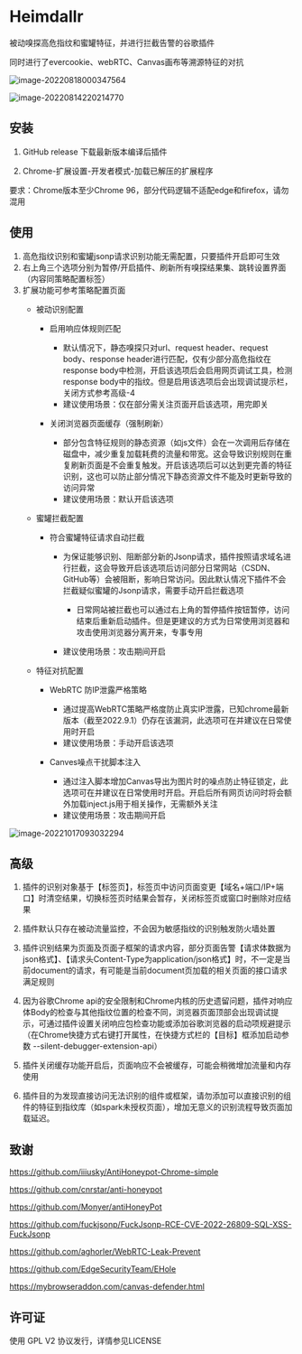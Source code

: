 # Heimdallr

被动嗅探高危指纹和蜜罐特征，并进行拦截告警的谷歌插件

同时进行了evercookie、webRTC、Canvas画布等溯源特征的对抗

![image-20220818000347564](README.assets/image-20220818000347564.png)

![image-20220814220214770](README.assets/image-20220814220214770.png)


## 安装

1. GitHub release 下载最新版本编译后插件

2. Chrome-扩展设置-开发者模式-加载已解压的扩展程序

要求：Chrome版本至少Chrome 96，部分代码逻辑不适配edge和firefox，请勿混用

## 使用

1. 高危指纹识别和蜜罐jsonp请求识别功能无需配置，只要插件开启即可生效
2. 右上角三个选项分别为暂停/开启插件、刷新所有嗅探结果集、跳转设置界面（内容同策略配置标签）
3. 扩展功能可参考策略配置页面
    - 被动识别配置
        - 启用响应体规则匹配
            - 默认情况下，静态嗅探只对url、request header、request body、response header进行匹配，仅有少部分高危指纹在response body中检测，开启该选项后会启用网页调试工具，检测response body中的指纹。但是启用该选项后会出现调试提示栏，关闭方式参考高级-4
            - 建议使用场景：仅在部分需关注页面开启该选项，用完即关

        - 关闭浏览器页面缓存（强制刷新）
            - 部分包含特征规则的静态资源（如js文件）会在一次调用后存储在磁盘中，减少重复加载耗费的流量和带宽。这会导致识别规则在重复刷新页面是不会重复触发。开启该选项后可以达到更完善的特征识别，这也可以防止部分情况下静态资源文件不能及时更新导致的访问异常
            - 建议使用场景：默认开启该选项

    - 蜜罐拦截配置
        - 符合蜜罐特征请求自动拦截
            - 为保证能够识别、阻断部分新的Jsonp请求，插件按照请求域名进行拦截，这会导致开启该选项后访问部分日常网站（CSDN、GitHub等）会被阻断，影响日常访问。因此默认情况下插件不会拦截疑似蜜罐的Jsonp请求，需要手动开启拦截选项
                - 日常网站被拦截也可以通过右上角的暂停插件按钮暂停，访问结束后重新启动插件。但是更建议的方式为日常使用浏览器和攻击使用浏览器分离开来，专事专用

            - 建议使用场景：攻击期间开启

    - 特征对抗配置
        - WebRTC 防IP泄露严格策略
            - 通过提高WebRTC策略严格度防止真实IP泄露，已知chrome最新版本（截至2022.9.1）仍存在该漏洞，此选项可在并建议在日常使用时开启
            - 建议使用场景：手动开启该选项

        - Canves噪点干扰脚本注入
            - 通过注入脚本增加Canvas导出为图片时的噪点防止特征锁定，此选项可在并建议在日常使用时开启。开启后所有网页访问时将会额外加载inject.js用于相关操作，无需额外关注
            - 建议使用场景：攻击期间开启


![image-20221017093032294](README.assets/image-20221017093032294.png)

## 高级

1. 插件的识别对象基于【标签页】，标签页中访问页面变更【域名+端口/IP+端口】时清空结果，切换标签页时结果会暂存，关闭标签页或窗口时删除对应结果

2. 插件默认只存在被动流量监控，不会因为敏感指纹的识别触发防火墙处置

3. 插件识别结果为页面及页面子框架的请求内容，部分页面告警【请求体数据为json格式】、【请求头Content-Type为application/json格式】时，不一定是当前document的请求，有可能是当前document页加载的相关页面的接口请求满足规则

4. 因为谷歌Chrome api的安全限制和Chrome内核的历史遗留问题，插件对响应体Body的检查与其他指纹位置的检查不同，浏览器页面顶部会出现调试提示，可通过插件设置关闭响应包检查功能或添加谷歌浏览器的启动项规避提示（在Chrome快捷方式右键打开属性，在快捷方式栏的【目标】框添加启动参数 --silent-debugger-extension-api）

5. 插件关闭缓存功能开启后，页面响应不会被缓存，可能会稍微增加流量和内存使用

6. 插件目的为发现直接访问无法识别的组件或框架，请勿添加可以直接识别的组件的特征到指纹库（如spark未授权页面），增加无意义的识别流程导致页面加载延迟。

## 致谢

https://github.com/iiiusky/AntiHoneypot-Chrome-simple

https://github.com/cnrstar/anti-honeypot

https://github.com/Monyer/antiHoneyPot

https://github.com/fuckjsonp/FuckJsonp-RCE-CVE-2022-26809-SQL-XSS-FuckJsonp

https://github.com/aghorler/WebRTC-Leak-Prevent

https://github.com/EdgeSecurityTeam/EHole

https://mybrowseraddon.com/canvas-defender.html

## 许可证

使用 GPL V2 协议发行，详情参见LICENSE
